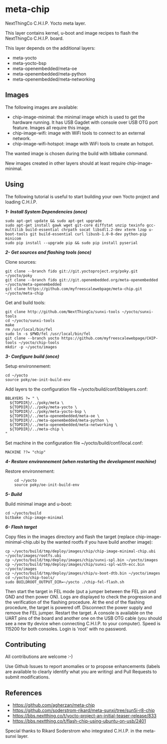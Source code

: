 meta-chip
==

NextThingCo C.H.I.P. Yocto meta layer.

This layer contains kernel, u-boot and image recipes to flash the NextThingCo C.H.I.P. board.

This layer depends on the additional layers:
* meta-yocto
* meta-yocto-bsp
* meta-openembedded/meta-oe
* meta-openembedded/meta-python
* meta-openembedded/meta-networking


Images
--

The following images are available:
* chip-image-minimal: the minimal image which is used to get the hardware running. It has USB Gagdet with console over USB OTG port feature. Images all require this image.
* chip-image-wifi: image with WiFi tools to connect to an external network.
* chip-image-wifi-hotspot: image with WiFi tools to create an hotspot.

The wanted image is chosen during the build with bitbake command.

New images created in other layers should at least require chip-image-minimal. 


Using
--

The following tutorial is useful to start building your own Yocto project and loading C.H.I.P.

**_1- Install System Dependencies (once)_**

	sudo apt-get update && sudo apt-get upgrade
	sudo apt-get install gawk wget git-core diffstat unzip texinfo gcc-multilib build-essential chrpath socat libsdl1.2-dev xterm lzop u-boot-tools git build-essential curl libusb-1.0-0-dev python-pip minicom
	sudo pip install --upgrade pip && sudo pip install pyserial

**_2- Get sources and flashing tools (once)_**

Clone sources:

	git clone --branch fido git://git.yoctoproject.org/poky.git ~/yocto/poky
	git clone --branch fido git://git.openembedded.org/meta-openembedded ~/yocto/meta-openembedded
	git clone https://github.com/myfreescalewebpage/meta-chip.git ~/yocto/meta-chip

Get and build tools:

	git clone http://github.com/NextThingCo/sunxi-tools ~/yocto/sunxi-tools
	cd ~/yocto/sunxi-tools
	make
	rm /usr/local/bin/fel
	sudo ln -s $PWD/fel /usr/local/bin/fel
	git clone --branch yocto https://github.com/myfreescalewebpage/CHIP-tools ~/yocto/chip-tools
	mkdir -p ~/yocto/images

**_3- Configure build (once)_**

Setup environnement:

	cd ~/yocto
	source poky/oe-init-build-env

Add layers to the configuration file ~/yocto/build/conf/bblayers.conf:

	BBLAYERS ?= " \
	  ${TOPDIR}/../poky/meta \
	  ${TOPDIR}/../poky/meta-yocto \
	  ${TOPDIR}/../poky/meta-yocto-bsp \
	  ${TOPDIR}/../meta-openembedded/meta-oe \
	  ${TOPDIR}/../meta-openembedded/meta-python \
	  ${TOPDIR}/../meta-openembedded/meta-networking \
	  ${TOPDIR}/../meta-chip \
	"

Set machine in the configuration file ~/yocto/build/conf/local.conf:

	MACHINE ??= "chip"

**_4- Restore environnement (when restarting the development machine)_**

Restore environnement:

        cd ~/yocto
        source poky/oe-init-build-env

**_5- Build_**

Build minimal image and u-boot:

	cd ~/yocto/build
	bitbake chip-image-minimal

**_6- Flash target_**

Copy files in the images directory and flash the target (replace chip-image-minimal-chip.ubi by the wanted rootfs if you have build another image):

	cp ~/yocto/build/tmp/deploy/images/chip/chip-image-minimal-chip.ubi ~/yocto/images/rootfs.ubi
	cp ~/yocto/build/tmp/deploy/images/chip/sunxi-spl.bin ~/yocto/images
	cp ~/yocto/build/tmp/deploy/images/chip/sunxi-spl-with-ecc.bin ~/yocto/images
	cp ~/yocto/build/tmp/deploy/images/chip/u-boot-dtb.bin ~/yocto/images
	cd ~/yocto/chip-tools/
	sudo BUILDROOT_OUTPUT_DIR=~/yocto ./chip-fel-flash.sh

Then start the target in FEL mode (put a jumper between the FEL pin and GND and then power ON). Logs are displayed to check the progression and the verification of the flashing procedure.
At the end of the flashing procedure, the target is powered off. Disconnect the power supply and remove the FEL jumper. Restart the target. A console is available on the UART pins of the board and another one on the USB OTG cable (you should see a new tty device when connecting C.H.I.P. to your computer). Speed is 115200 for both consoles. Login is 'root' with no password.


Contributing
--

All contributions are welcome :-)

Use Github Issues to report anomalies or to propose enhancements (labels are available to clearly identify what you are writing) and Pull Requests to submit modifications.


References
--

* https://github.com/agherzan/meta-chip
* https://github.com/soderstrom-rikard/meta-sunxi/tree/sun5i-r8-chip
* https://bbs.nextthing.co/t/yocto-project-an-initial-teaser-release/833
* https://bbs.nextthing.co/t/flash-chip-using-ubuntu-on-usb/2401

Special thanks to Rikard Soderstrom who integrated C.H.I.P. in the meta-sunxi layer.
